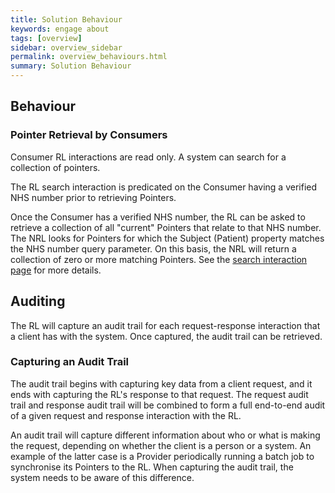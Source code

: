 ```yaml
---
title: Solution Behaviour
keywords: engage about
tags: [overview]
sidebar: overview_sidebar
permalink: overview_behaviours.html
summary: Solution Behaviour
---
```


## Behaviour

### Pointer Retrieval by Consumers

Consumer RL interactions are read only. A system can search for a collection of pointers. 

The RL search interaction is predicated on the Consumer having a verified NHS number prior to retrieving Pointers.

Once the Consumer has a verified NHS number, the RL can be asked to retrieve a collection of all "current" Pointers that relate to that NHS number. The NRL looks for Pointers for which the Subject (Patient) property matches the NHS number query parameter. On this basis, the NRL will return a collection of zero or more matching Pointers. See the [search interaction page](api_interaction_search.html) for more details.

## Auditing
The RL will capture an audit trail for each request-response interaction that a client has with the system. Once captured, the audit trail can be retrieved.

### Capturing an Audit Trail
The audit trail begins with capturing key data from a client request, and it ends with capturing the RL's response to that request. The request audit trail and response audit trail will be combined to form a full end-to-end audit of a given request and response interaction with the RL.

An audit trail will capture different information about who or what is making the request, depending on whether the client is a person or a system. An example of the latter case is a Provider periodically running a batch job to synchronise its Pointers to the RL. When capturing the audit trail, the system needs to be aware of this difference.
